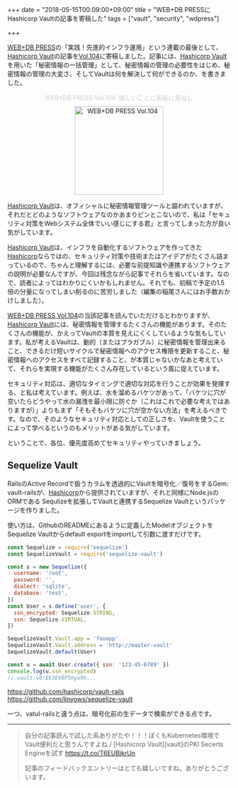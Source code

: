 +++
date = "2018-05-15T00:09:00+09:00"
title = "WEB+DB PRESSにHashicorp Vaultの記事を寄稿した"
tags = ["vault", "security", "wdpress"]

+++

[WEB+DB PRESS][wdpress]の「実践！先進的インフラ運用」という連載の最後として、[Hashicorp Vault][vault]の記事を[Vol.104][wdpress]に寄稿しました。記事には、[Hashicorp Vault][vault]を用いた「秘密情報の一括管理」として、秘密情報の管理の必要性をはじめ、秘密情報の管理の大変さ、そしてVaultは何を解決して何ができるのか、を書きました。

<figure id="WEB+DB PRESS Vol.104" align="center"><figcaption style="color:ccc;padding-bottom:10px;">WEB+DB PRESS Vol.104: 嬉しいことに表紙に見出し</figcaption>
<a href="https://www.amazon.co.jp/gp/product/4774196886/ref=as_li_tl?ie=UTF8&tag=linyows-22&camp=247&creative=1211&linkCode=as2&creativeASIN=4774196886&linkId=290fe95e6d3a4406ab3dde986b101f55"><img alt="WEB+DB PRESS Vol.104" src="https://user-images.githubusercontent.com/35430/38539611-dabfe508-3cd3-11e8-82a9-44818bf44a5d.jpg" width="200"></a>
</figure>

[Hashicorp Vault][vault]は、オフィシャルに秘密情報管理ツールと謳われていますが、それだとどのようなソフトウェアなのかあまりピンとこないので、私は「セキュリティ対策をWebシステム全体でいい感じにする君」と言ってしまった方が良い気がしています。

[Hashicorp Vault][vault]は、インフラを自動化するソフトウェアを作ってきた[Hashicorp][hashicorp]ならではの、セキュリティ対策や技術またはアイデアがたくさん詰まっているので、ちゃんと理解するには、必要な前提知識や連携するソフトウェアの説明が必要なんですが、今回は残念ながら記事でそれらを省いています。なので、読者によってはわかりにくいかもしれません。それでも、初稿で予定の1.5倍の分量になってしまい削るのに苦労しました（編集の稲尾さんにはお手数おかけしました）。

[WEB+DB PRESS Vol.104][wdpress]の当該記事を読んでいただけるとわかりますが、[Hashicorp Vault][vault]には、秘密情報を管理するたくさんの機能があります。そのたくさんの機能が、かえってVaultの本質を見えにくくしているような気もしています。私が考えるVaultは、動的（またはプラガブル）に秘密情報を管理出来ること、できるだけ短いサイクルで秘密情報へのアクセス権限を更新すること、秘密情報へのアクセスをすべて記録すること、が本質じゃないかなあと考えていて、それらを実現する機能がたくさん存在しているという風に捉えています。

セキュリティ対応は、適切なタイミングで適切な対応を行うことが効果を発揮する、と私は考えています。例えば、水を溜めるバケツがあって、「バケツに穴が空いたらどうやって水の漏洩を最小限に防ぐか（これはこれで必要な考えではありますが）」よりもまず「そもそもバケツに穴が空かない方法」を考えるべきです。なので、そのようなセキュリティ対応としての正しさを、Vaultを使うことによって学べるというのもメリットがある気がしています。

ということで、各位、優先度高めてセキュリティやっていきましょう。

Sequelize Vault
---------------

RailsのActive Recordで扱うカラムを透過的にVaultを暗号化／復号をするGem: vault-railsが、[Hashicorp][hashicorp]から提供されていますが、それと同様にNode.jsのORMである Sequlizeを拡張してVaultと連携するSequelize Vaultというパッケージを作りました。

使い方は、GithubのREADMEにあるように定義したModelオブジェクトをSequelize Vaultからdefault exportをimportして引数に渡すだけです。

```js
const Sequelize = require('sequelize')
const SequelizeVault = require('sequelize-vault')

const s = new Sequelize({
  username: 'root',
  password: '',
  dialect: 'sqlite',
  database: 'test',
})
const User = s.define('user', {
  ssn_encrypted: Sequelize.STRING,
  ssn: Sequelize.VIRTUAL,
})

SequelizeVault.Vault.app = 'fooapp'
SequelizeVault.Vault.address = 'http://master-vault'
SequelizeVault.default(User)

const u = await User.create({ ssn: '123-45-6789' })
console.log(u.ssn_encrypted)
// vault:v0:EE3EV8P5hyo9h...
```

https://github.com/hashicorp/vault-rails
https://github.com/linyows/sequelize-vault

一つ、vatul-railsと違う点は、暗号化前の生データで検索ができる点です。

---

<blockquote class="twitter-tweet" data-lang="en"><p lang="ja" dir="ltr">自分の記事読んで試した系ありがたや！！！ぼくもKubernetes環境でVault便利だと思うんですよね / [Hashicorp Vault][vault]のPKI Secerts Engineを試す <a href="https://t.co/T6EUBjkrUn">https://t.co/T6EUBjkrUn</a>
<script async src="https://platform.twitter.com/widgets.js" charset="utf-8"></script>

記事のフィードバックエントリーはとても嬉しいですね。ありがとうございます。

[vault]: https://www.vaultproject.io/
[wdpress]: https://www.amazon.co.jp/gp/product/4774196886/ref=as_li_tl?ie=UTF8&tag=linyows-22&camp=247&creative=1211&linkCode=as2&creativeASIN=4774196886&linkId=290fe95e6d3a4406ab3dde986b101f55
[hashicorp]: https://www.hashicorp.com/

